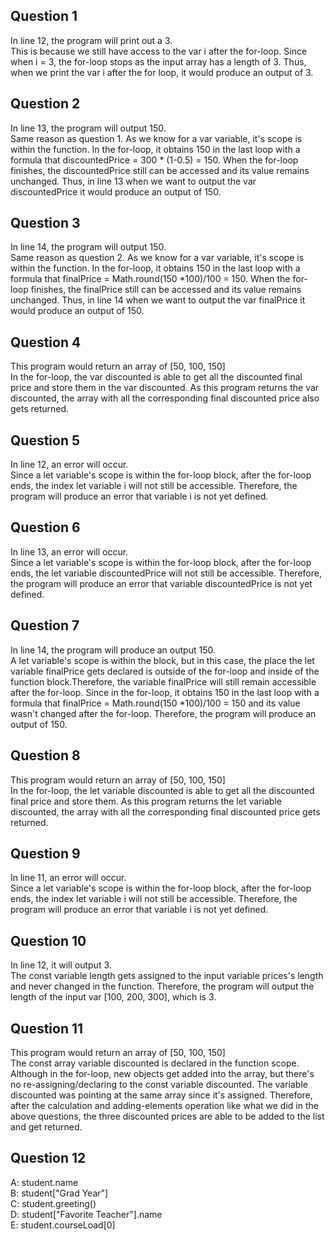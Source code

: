 ## Question 1
In line 12, the program will print out a 3. </br>
This is because we still have access to the var i after the for-loop. Since when i = 3, the for-loop stops as the input array has a length of 3. Thus, when we print the var i after the for loop, it would produce an output of 3. 

## Question 2
In line 13, the program will output 150. </br>
Same reason as question 1. As we know for a var variable, it's scope is within the function. In the for-loop, it obtains 150 in the last loop with a formula that discountedPrice = 300 * (1-0.5) = 150. When the for-loop finishes, the discountedPrice still can be accessed and its value remains unchanged. Thus, in line 13 when we want to output the var discountedPrice it would produce an output of 150.

## Question 3
In line 14, the program will output 150. </br>
Same reason as question 2. As we know for a var variable, it's scope is within the function. In the for-loop, it obtains 150 in the last loop with a formula that finalPrice = Math.round(150 *100)/100 = 150. When the for-loop finishes, the finalPrice still can be accessed and its value remains unchanged. Thus, in line 14 when we want to output the var finalPrice it would produce an output of 150.

## Question 4
This program would return an array of [50, 100, 150] </br>
In the for-loop, the var discounted is able to get all the discounted final price and store them in the var discounted. As this program returns the var discounted, the array with all the corresponding final discounted price also gets returned.

## Question 5
In line 12, an error will occur. </br>
Since a let variable's scope is within the for-loop block, after the for-loop ends, the index let variable i will not still be accessible. Therefore, the program will produce an error that variable i is not yet defined. 

## Question 6
In line 13, an error will occur. </br>
Since a let variable's scope is within the for-loop block, after the for-loop ends, the let variable discountedPrice will not still be accessible. Therefore, the program will produce an error that variable discountedPrice is not yet defined. 

## Question 7
In line 14, the program will produce an output 150. </br>
A let variable's scope is within the block, but in this case, the place the let variable finalPrice gets declared is outside of the for-loop and inside of the function block.Therefore, the variable finalPrice will still remain accessible after the for-loop. Since in the for-loop, it obtains 150 in the last loop with a formula that finalPrice = Math.round(150 *100)/100 = 150 and its value wasn't changed after the for-loop. Therefore, the program will produce an output of 150. 

## Question 8
This program would return an array of [50, 100, 150] </br>
In the for-loop, the let variable discounted is able to get all the discounted final price and store them. As this program returns the let variable discounted, the array with all the corresponding final discounted price gets returned.

## Question 9
In line 11, an error will occur. </br>
Since a let variable's scope is within the for-loop block, after the for-loop ends, the index let variable i will not still be accessible. Therefore, the program will produce an error that variable i is not yet defined. 

## Question 10
In line 12, it will output 3. </br>
The const variable length gets assigned to the input variable prices's length and never changed in the function. Therefore, the program will output the length of the input var [100, 200, 300], which is 3. 

## Question 11
This program would return an array of [50, 100, 150] </br>
The const array variable discounted is declared in the function scope. Although in the for-loop, new objects get added into the array, but there's no re-assigning/declaring to the const variable discounted. The variable discounted was pointing at the same array since it's assigned. Therefore, after the calculation and adding-elements operation like what we did in the above questions, the three discounted prices are able to be added to the list and get returned. 

## Question 12
A: student.name</br>
B: student["Grad Year"]</br>
C: student.greeting()</br>
D: student["Favorite Teacher"].name</br>
E: student.courseLoad[0]</br>